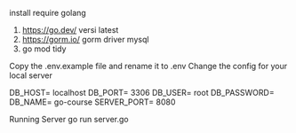 install  require golang
1. https://go.dev/  versi latest
2. https://gorm.io/  gorm  driver mysql
3. go mod tidy 

Copy the .env.example file and rename it to .env
Change the config for your local server

DB_HOST=      localhost
DB_PORT=      3306
DB_USER=      root
DB_PASSWORD=
DB_NAME=      go-course
SERVER_PORT=  8080

 
 Running Server
 go run server.go
